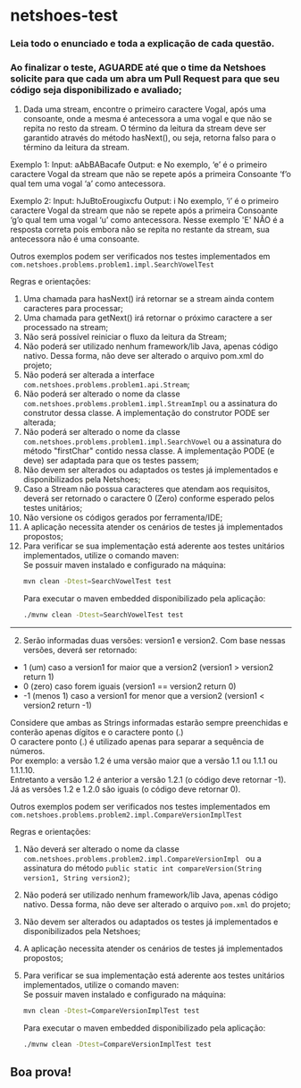 # netshoes-test
### Leia todo o enunciado e toda a explicação de cada questão.
### Ao finalizar o teste, AGUARDE até que o time da Netshoes solicite para que cada um abra um Pull Request para que seu código seja disponibilizado e avaliado;


1. Dada uma stream, encontre o primeiro caractere Vogal, após uma consoante, onde a mesma é antecessora a uma vogal e que não se repita no resto da stream. 
O término da leitura da stream deve ser garantido através do método hasNext(), ou seja, retorna falso para o término da leitura da stream.

Exemplo 1:
Input:  aAbBABacafe
Output: e
No exemplo, ‘e’ é o primeiro caractere Vogal da stream que não se repete após a primeira Consoante ‘f’o qual tem uma vogal ‘a’ como antecessora.

Exemplo 2:
Input:  hJuBtoErougixcfu
Output: i
No exemplo, ‘i’ é o primeiro caractere Vogal da stream que não se repete após a primeira Consoante ‘g’o qual tem uma vogal ‘u’ como antecessora.
Nesse exemplo 'E' NÃO é a resposta correta pois embora não se repita no restante da stream, sua antecessora não é uma consoante.

Outros exemplos podem ser verificados nos testes implementados em `com.netshoes.problems.problem1.impl.SearchVowelTest` 

Regras e orientações:
1. Uma chamada para hasNext() irá retornar se a stream ainda contem caracteres para processar;
2. Uma chamada para getNext() irá retornar o próximo caractere a ser processado na stream;
3. Não será possível reiniciar o fluxo da leitura da Stream;
4. Não poderá ser utilizado nenhum framework/lib Java, apenas código nativo. Dessa forma, não deve ser alterado o arquivo pom.xml do projeto;
5. Não poderá ser alterada a interface `com.netshoes.problems.problem1.api.Stream`;
6. Não poderá ser alterado o nome da classe `com.netshoes.problems.problem1.impl.StreamImpl` ou a assinatura do construtor dessa classe. A implementação do construtor PODE ser alterada;
7. Não poderá ser alterado o nome da classe `com.netshoes.problems.problem1.impl.SearchVowel` ou a assinatura do método "firstChar" contido nessa classe. A implementação PODE (e deve) ser adaptada para que os testes passem;
8. Não devem ser alterados ou adaptados os testes já implementados e disponibilizados pela Netshoes;
9. Caso a Stream não possua caracteres que atendam aos requisitos, deverá ser retornado o caractere 0 (Zero) conforme esperado pelos testes unitários;
10. Não versione os códigos gerados por ferramenta/IDE;
11. A aplicação necessita atender os cenários de testes já implementados propostos;
12. Para verificar se sua implementação está aderente aos testes unitários implementados, utilize o comando maven:<br />
    Se possuir maven instalado e configurado na máquina:
    ```sh
    mvn clean -Dtest=SearchVowelTest test 
    ```
    Para executar o maven embedded disponibilizado pela aplicação:
    ```sh
    ./mvnw clean -Dtest=SearchVowelTest test 
    ```
----------
2. Serão informadas duas versões: version1 e version2. Com base nessas versões, deverá ser retornado:
- 1 (um) caso a version1 for maior que a version2 (version1 > version2 return 1)
- 0 (zero) caso forem iguais (version1 == version2 return 0)
- -1 (menos 1) caso a version1 for menor que a version2 (version1 < version2 return -1)

Considere que ambas as Strings informadas estarão sempre preenchidas e conterão apenas dígitos e o caractere ponto (.) <br />
O caractere ponto (.) é utilizado apenas para separar a sequência de números. <br />
Por exemplo: a versão 1.2 é uma versão maior que a versão 1.1 ou 1.1.1 ou 1.1.1.10. <br />
Entretanto a versão 1.2 é anterior a versão 1.2.1 (o código deve retornar -1). <br />
Já as versões 1.2 e 1.2.0 são iguais (o código deve retornar 0). <br />

Outros exemplos podem ser verificados nos testes implementados em `com.netshoes.problems.problem2.impl.CompareVersionImplTest`<br />

Regras e orientações:
1. Não deverá ser alterado o nome da classe `com.netshoes.problems.problem2.impl.CompareVersionImpl ` ou a assinatura do método `public static int compareVersion(String version1, String version2)`;
2. Não poderá ser utilizado nenhum framework/lib Java, apenas código nativo. Dessa forma, não deve ser alterado o arquivo `pom.xml` do projeto;
3. Não devem ser alterados ou adaptados os testes já implementados e disponibilizados pela Netshoes;
4. A aplicação necessita atender os cenários de testes já implementados propostos;
4. Para verificar se sua implementação está aderente aos testes unitários implementados, utilize o comando maven: <br />
    Se possuir maven instalado e configurado na máquina:
     ```sh
     mvn clean -Dtest=CompareVersionImplTest test 
     ```
     
    Para executar o maven embedded disponibilizado pela aplicação:
    ```sh
    ./mvnw clean -Dtest=CompareVersionImplTest test 
    ```

## Boa prova!

